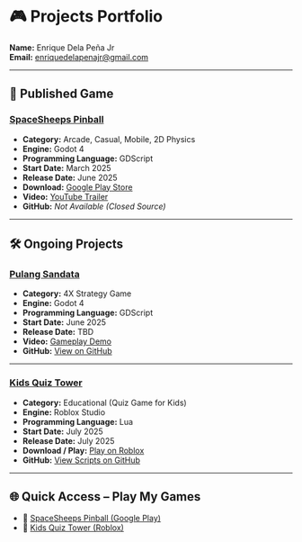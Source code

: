 # 🎮 Projects Portfolio  
**Name:** Enrique Dela Peña Jr  
**Email:** enriquedelapenajr@gmail.com  

---

## 🎯 Published Game

### **[SpaceSheeps Pinball](https://play.google.com/store/apps/details?id=com.galaxxigames.spacesheepspinball)**
- **Category:** Arcade, Casual, Mobile, 2D Physics  
- **Engine:** Godot 4  
- **Programming Language:** GDScript  
- **Start Date:** March 2025  
- **Release Date:** June 2025  
- **Download:** [Google Play Store](https://play.google.com/store/apps/details?id=com.galaxxigames.spacesheepspinball)  
- **Video:** [YouTube Trailer](https://www.youtube.com/watch?v=IWa4SV9MkYw)  
- **GitHub:** *Not Available (Closed Source)*  

---

## 🛠️ Ongoing Projects

### **[Pulang Sandata](https://github.com/trake25/PulangSandata)**
- **Category:** 4X Strategy Game  
- **Engine:** Godot 4  
- **Programming Language:** GDScript  
- **Start Date:** June 2025  
- **Release Date:** TBD  
- **Video:** [Gameplay Demo](https://www.youtube.com/watch?v=fkbuMNCN0vI)  
- **GitHub:** [View on GitHub](https://github.com/trake25/PulangSandata)  

---

### **[Kids Quiz Tower](https://www.roblox.com/share?code=59c5bf1a9025db4f90508e722dccd697&type=ExperienceDetails&stamp=1752751890757)**
- **Category:** Educational (Quiz Game for Kids)  
- **Engine:** Roblox Studio  
- **Programming Language:** Lua  
- **Start Date:** July 2025  
- **Release Date:** July 2025  
- **Download / Play:** [Play on Roblox](https://www.roblox.com/share?code=59c5bf1a9025db4f90508e722dccd697&type=ExperienceDetails&stamp=1752751890757)  
- **GitHub:** [View Scripts on GitHub](https://github.com/trake25/RobloxLuaKidsQuizTower)  

---

## 🌐 Quick Access – Play My Games
- 🔗 [SpaceSheeps Pinball (Google Play)](https://play.google.com/store/apps/details?id=com.galaxxigames.spacesheepspinball)  
- 🔗 [Kids Quiz Tower (Roblox)](https://www.roblox.com/share?code=59c5bf1a9025db4f90508e722dccd697&type=ExperienceDetails&stamp=1752751890757)
